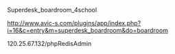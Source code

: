 Superdesk_boardroom_4school



http://www.avic-s.com/plugins/app/index.php?i=16&c=entry&m=superdesk_boardroom&do=boardroom


120.25.67.132/phpRedisAdmin
